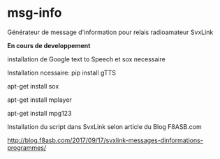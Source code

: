 # msg-info
Générateur de message d'information pour relais radioamateur SvxLink

**En cours de developpement**

installation de Google text to Speech et sox necessaire

 
Installation ncessaire:
pip install gTTS

apt-get install sox

apt-get install mplayer

apt-get install mpg123


Installation du script dans SvxLink selon article du Blog F8ASB.com

http://blog.f8asb.com/2017/09/17/svxlink-messages-dinformations-programmes/

